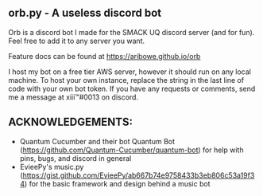 orb.py - A useless discord bot
------------------------------

Orb is a discord bot I made for the SMACK UQ
discord server (and for fun).
Feel free to add it to any server you want.

Feature docs can be found at https://aribowe.github.io/orb

I host my bot on a free tier AWS server,
however it should run on any local machine. To host
your own instance, replace the string in the last
line of code with your own bot token. If you
have any requests or comments, send me a message at
xiii™#0013 on discord.

## ACKNOWLEDGEMENTS:
- Quantum Cucumber and their bot Quantum Bot (https://github.com/Quantum-Cucumber/quantum-bot) for help with pins, bugs, and discord in general
- EvieePy's music.py (https://gist.github.com/EvieePy/ab667b74e9758433b3eb806c53a19f34) for the basic framework and design behind a music bot